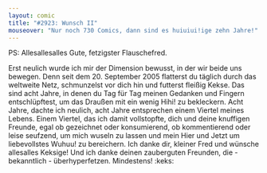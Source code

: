 ```yaml
---
layout: comic
title: "#2923: Wunsch II"
mouseover: "Nur noch 730 Comics, dann sind es huiuiui!ige zehn Jahre!"
---
```


PS: 
Allesallesalles Gute, fetzigster Flauschefred.

Erst neulich wurde ich mir der Dimension bewusst, in der wir beide uns bewegen. Denn seit dem 20. September 2005 flatterst du täglich durch das weltweite Netz, schmunzelst vor dich hin und futterst fleißig Kekse. Das sind acht Jahre, in denen du Tag für Tag meinen Gedanken und Fingern entschlüpftest, um das Draußen mit ein wenig Hihi! zu bekleckern. Acht Jahre, dachte ich neulich, acht Jahre entsprechen einem Viertel meines Lebens. Einem Viertel, das ich damit vollstopfte, dich und deine knuffigen Freunde, egal ob gezeichnet oder konsumierend, ob kommentierend oder leise seufzend, um mich wuseln zu lassen und mein Hier und Jetzt um liebevollstes Wuhuu! zu bereichern. 
Ich danke dir, kleiner Fred und wünsche allesalles Keksige!
Und ich danke deinen zauberguten Freunden, die - bekanntlich - überhyperfetzen. Mindestens!
:keks:
